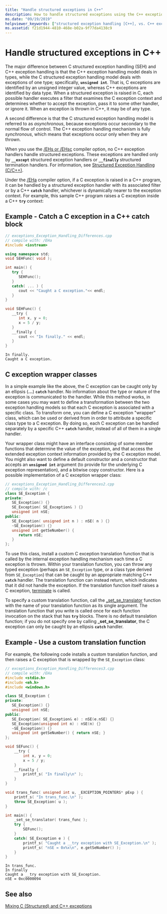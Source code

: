 ```yaml
---
title: "Handle structured exceptions in C++"
description: How to handle structured exceptions using the C++ exception handling model.
ms.date: "09/19/2019"
helpviewer_keywords: ["structured exception handling [C++], vs. C++ exception handling", "structured exception handling [C++], vs. unstructured", "exceptions [C++], wrapper class", "C++ exception handling [C++], vs. structured exception handling", "wrapper classes [C++], C exception"]
ms.assetid: f21d1944-4810-468e-b02a-9f77da4138c9
---
```

# Handle structured exceptions in C++

The major difference between C structured exception handling (SEH) and C++ exception handling is that the C++ exception handling model deals in types, while the C structured exception handling model deals with exceptions of one type; specifically, **`unsigned int`**. That is, C exceptions are identified by an unsigned integer value, whereas C++ exceptions are identified by data type. When a structured exception is raised in C, each possible handler executes a filter that examines the C exception context and determines whether to accept the exception, pass it to some other handler, or ignore it. When an exception is thrown in C++, it may be of any type.

A second difference is that the C structured exception handling model is referred to as *asynchronous*, because exceptions occur secondary to the normal flow of control. The C++ exception handling mechanism is fully *synchronous*, which means that exceptions occur only when they are thrown.

When you use the [/EHs or /EHsc](../build/reference/eh-exception-handling-model.md) compiler option, no C++ exception handlers handle structured exceptions. These exceptions are handled only by **`__except`** structured exception handlers or **`__finally`** structured termination handlers. For information, see [Structured Exception Handling (C/C++)](structured-exception-handling-c-cpp.md).

Under the [/EHa](../build/reference/eh-exception-handling-model.md) compiler option, if a C exception is raised in a C++ program, it can be handled by a structured exception handler with its associated filter or by a C++ **`catch`** handler, whichever is dynamically nearer to the exception context. For example, this sample C++ program raises a C exception inside a C++ **`try`** context:

## Example - Catch a C exception in a C++ catch block

```cpp
// exceptions_Exception_Handling_Differences.cpp
// compile with: /EHa
#include <iostream>

using namespace std;
void SEHFunc( void );

int main() {
   try {
      SEHFunc();
   }
   catch( ... ) {
      cout << "Caught a C exception."<< endl;
   }
}

void SEHFunc() {
   __try {
      int x, y = 0;
      x = 5 / y;
   }
   __finally {
      cout << "In finally." << endl;
   }
}
```

```Output
In finally.
Caught a C exception.
```

## C exception wrapper classes

In a simple example like the above, the C exception can be caught only by an ellipsis (**...**) **`catch`** handler. No information about the type or nature of the exception is communicated to the handler. While this method works, in some cases you may want to define a transformation between the two exception handling models so that each C exception is associated with a specific class. To transform one, you can define a C exception "wrapper" class, which can be used or derived from in order to attribute a specific class type to a C exception. By doing so, each C exception can be handled separately by a specific C++ **`catch`** handler, instead of all of them in a single handler.

Your wrapper class might have an interface consisting of some member functions that determine the value of the exception, and that access the extended exception context information provided by the C exception model. You might also want to define a default constructor and a constructor that accepts an **`unsigned int`** argument (to provide for the underlying C exception representation), and a bitwise copy constructor. Here is a possible implementation of a C exception wrapper class:

```cpp
// exceptions_Exception_Handling_Differences2.cpp
// compile with: /c
class SE_Exception {
private:
   SE_Exception() {}
   SE_Exception( SE_Exception& ) {}
   unsigned int nSE;
public:
   SE_Exception( unsigned int n ) : nSE( n ) {}
   ~SE_Exception() {}
   unsigned int getSeNumber() {
      return nSE;
   }
};
```

To use this class, install a custom C exception translation function that is called by the internal exception handling mechanism each time a C exception is thrown. Within your translation function, you can throw any typed exception (perhaps an `SE_Exception` type, or a class type derived from `SE_Exception`) that can be caught by an appropriate matching C++ **`catch`** handler. The translation function can instead return, which indicates that it did not handle the exception. If the translation function itself raises a C exception, [terminate](../c-runtime-library/reference/terminate-crt.md) is called.

To specify a custom translation function, call the [_set_se_translator](../c-runtime-library/reference/set-se-translator.md) function with the name of your translation function as its single argument. The translation function that you write is called once for each function invocation on the stack that has **`try`** blocks. There is no default translation function; if you do not specify one by calling **_set_se_translator**, the C exception can only be caught by an ellipsis **`catch`** handler.

## Example - Use a custom translation function

For example, the following code installs a custom translation function, and then raises a C exception that is wrapped by the `SE_Exception` class:

```cpp
// exceptions_Exception_Handling_Differences3.cpp
// compile with: /EHa
#include <stdio.h>
#include <eh.h>
#include <windows.h>

class SE_Exception {
private:
   SE_Exception() {}
   unsigned int nSE;
public:
   SE_Exception( SE_Exception& e) : nSE(e.nSE) {}
   SE_Exception(unsigned int n) : nSE(n) {}
   ~SE_Exception() {}
   unsigned int getSeNumber() { return nSE; }
};

void SEFunc() {
    __try {
        int x, y = 0;
        x = 5 / y;
    }
    __finally {
        printf_s( "In finally\n" );
    }
}

void trans_func( unsigned int u, _EXCEPTION_POINTERS* pExp ) {
    printf_s( "In trans_func.\n" );
    throw SE_Exception( u );
}

int main() {
    _set_se_translator( trans_func );
    try {
        SEFunc();
    }
    catch( SE_Exception e ) {
        printf_s( "Caught a __try exception with SE_Exception.\n" );
        printf_s( "nSE = 0x%x\n", e.getSeNumber() );
    }
}
```

```Output
In trans_func.
In finally
Caught a __try exception with SE_Exception.
nSE = 0xc0000094
```

## See also

[Mixing C (Structured) and C++ exceptions](../cpp/mixing-c-structured-and-cpp-exceptions.md)
